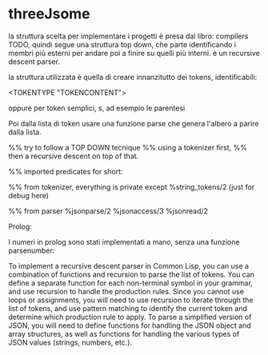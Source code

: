 # threeJsome


la struttura scelta per implementare i progetti è presa dal libro:
compilers TODO,
quindi segue una struttura top down, che parte identificando i membri più esterni per andare poi a finire su quelli più interni.
è un recursive descent parser.

la struttura utilizzata è quella di creare innanzitutto dei tokens, identificabili:

<TOKENTYPE "TOKENCONTENT">

oppure
<TOKENTYPE> per token semplici, s, ad esempio le parentesi 

Poi dalla lista di token usare una funzione parse che genera l'albero a parire dalla lista.

%% try to follow a TOP DOWN tecnique
%% using a tokenizer first, 
%% then a recursive descent on top of that.


%% imported predicates for short:

%% from tokenizer, everything is private except
%string_tokens/2 (just for debug here)

%% from parser
%jsonparse/2
%jsonaccess/3
%jsonread/2

Prolog:

I numeri in prolog sono stati implementati a mano, senza una funzione parsenumber:

To implement a recursive descent parser in Common Lisp,
you can use a combination of functions and recursion to 
parse the list of tokens. You can define a separate 
function for each non-terminal symbol in your grammar, 
and use recursion to handle the production rules. Since 
you cannot use loops or assignments, you will need to 
use recursion to iterate through the list of tokens, and 
use pattern matching to identify the current token and 
determine which production rule to apply. To parse a 
simplified version of JSON, you will need to define 
functions for handling the JSON object and array 
structures, as well as functions for handling the 
various types of JSON values (strings, numbers, etc.).
